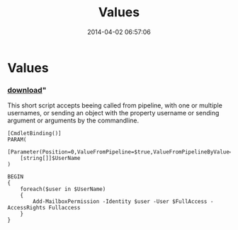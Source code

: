 ﻿---
pid:            5040
parent:         0
children:       
poster:         Daniel Sorlov
title:          Values
date:           2014-04-02 06:57:06
format:         posh
---

# Values

### [download](5040.ps1)"

This short script accepts beeing called from pipeline, with one or multiple usernames, or sending an object with the property username or sending argument or arguments by the commandline.

```posh
[CmdletBinding()]
PARAM(
	[Parameter(Position=0,ValueFromPipeline=$true,ValueFromPipelineByValue=$true)]
	[string[]]$UserName
)

BEGIN
{
	foreach($user in $UserName)
	{
		Add-MailboxPermission -Identity $user -User $FullAccess -AccessRights Fullaccess
	}
}
```
